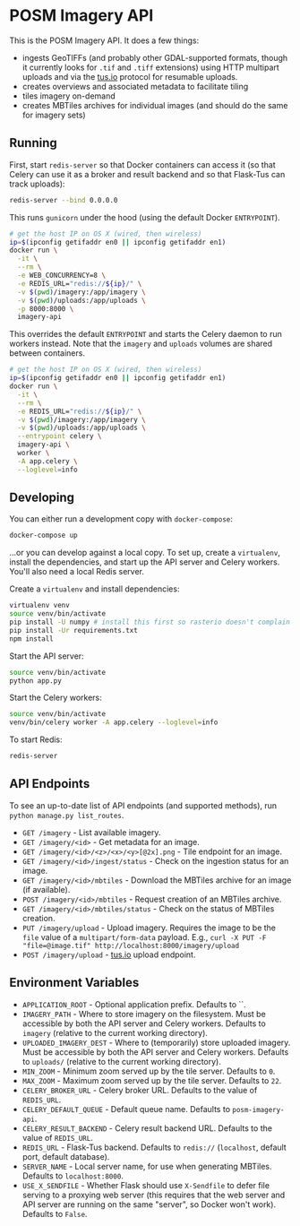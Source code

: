 # POSM Imagery API

This is the POSM Imagery API. It does a few things:

* ingests GeoTIFFs (and probably other GDAL-supported formats, though it currently looks for `.tif`
  and `.tiff` extensions) using HTTP multipart uploads and via the [tus.io](http://tus.io/) protocol
  for resumable uploads.
* creates overviews and associated metadata to facilitate tiling
* tiles imagery on-demand
* creates MBTiles archives for individual images (and should do the same for imagery sets)

## Running

First, start `redis-server` so that Docker containers can access it (so that Celery can use it as a
broker and result backend and so that Flask-Tus can track uploads):

```bash
redis-server --bind 0.0.0.0
```

This runs `gunicorn` under the hood (using the default Docker `ENTRYPOINT`).

```bash
# get the host IP on OS X (wired, then wireless)
ip=$(ipconfig getifaddr en0 || ipconfig getifaddr en1)
docker run \
  -it \
  --rm \
  -e WEB_CONCURRENCY=8 \
  -e REDIS_URL="redis://${ip}/" \
  -v $(pwd)/imagery:/app/imagery \
  -v $(pwd)/uploads:/app/uploads \
  -p 8000:8000 \
  imagery-api
```

This overrides the default `ENTRYPOINT` and starts the Celery daemon to run workers instead. Note
that the `imagery` and `uploads` volumes are shared between containers.

```bash
# get the host IP on OS X (wired, then wireless)
ip=$(ipconfig getifaddr en0 || ipconfig getifaddr en1)
docker run \
  -it \
  --rm \
  -e REDIS_URL="redis://${ip}/" \
  -v $(pwd)/imagery:/app/imagery \
  -v $(pwd)/uploads:/app/uploads \
  --entrypoint celery \
  imagery-api \
  worker \
  -A app.celery \
  --loglevel=info
```

## Developing

You can either run a development copy with `docker-compose`:

```bash
docker-compose up
```

...or you can develop against a local copy. To set up, create a `virtualenv`, install the
dependencies, and start up the API server and Celery workers. You'll also need a local Redis server.

Create a `virtualenv` and install dependencies:

```bash
virtualenv venv
source venv/bin/activate
pip install -U numpy # install this first so rasterio doesn't complain
pip install -Ur requirements.txt
npm install
```

Start the API server:

```bash
source venv/bin/activate
python app.py
```

Start the Celery workers:

```bash
source venv/bin/activate
venv/bin/celery worker -A app.celery --loglevel=info
```

To start Redis:

```bash
redis-server
```

## API Endpoints

To see an up-to-date list of API endpoints (and supported methods), run `python manage.py
list_routes`.

* `GET /imagery` - List available imagery.
* `GET /imagery/<id>` - Get metadata for an image.
* `GET /imagery/<id>/<z>/<x>/<y>[@2x].png` - Tile endpoint for an image.
* `GET /imagery/<id>/ingest/status` - Check on the ingestion status for an image.
* `GET /imagery/<id>/mbtiles` - Download the MBTiles archive for an image (if available).
* `POST /imagery/<id>/mbtiles` - Request creation of an MBTiles archive.
* `GET /imagery/<id>/mbtiles/status` - Check on the status of MBTiles creation.
* `PUT /imagery/upload` - Upload imagery. Requires the image to be the `file` value of a
  `multipart/form-data` payload. E.g., `curl -X PUT -F "file=@image.tif"
  http://localhost:8000/imagery/upload`
* `POST /imagery/upload` - [tus.io](https://tus.io/) upload endpoint.

## Environment Variables

* `APPLICATION_ROOT` - Optional application prefix. Defaults to ``.
* `IMAGERY_PATH` - Where to store imagery on the filesystem. Must be accessible by both the API
  server and Celery workers. Defaults to `imagery` (relative to the current working directory).
* `UPLOADED_IMAGERY_DEST` - Where to (temporarily) store uploaded imagery. Must be accessible by
  both the API server and Celery workers. Defaults to `uploads/` (relative to the current working
  directory).
* `MIN_ZOOM` - Minimum zoom served up by the tile server. Defaults to `0`.
* `MAX_ZOOM` - Maximum zoom served up by the tile server. Defaults to `22`.
* `CELERY_BROKER_URL` - Celery broker URL. Defaults to the value of `REDIS_URL`.
* `CELERY_DEFAULT_QUEUE` - Default queue name. Defaults to `posm-imagery-api`.
* `CELERY_RESULT_BACKEND` - Celery result backend URL. Defaults to the value of `REDIS_URL`.
* `REDIS_URL` - Flask-Tus backend. Defaults to `redis://` (`localhost`, default port, default
  database).
* `SERVER_NAME` - Local server name, for use when generating MBTiles. Defaults to `localhost:8000`.
* `USE_X_SENDFILE` - Whether Flask should use `X-Sendfile` to defer file serving to a proxying web
  server (this requires that the web server and API server are running on the same "server", so
  Docker won't work). Defaults to `False`.
